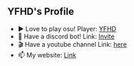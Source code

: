 ## YFHD's Profile
- ▶️ Love to play osu! Player: [YFHD](https://osu.ppy.sh/users/17269597)
- 🤖️ Have a discord bot! Link: [Invite](https://discord.com/api/oauth2/authorize?client_id=888715950050934815&permissions=3239504&scope=bot)
- 🎬 Have a youtube channel Link: [here](https://youtube.com/channel/UC603mlwpR8wEllLohCRfXSg)
- 📫 My website: [Link](http://mchill.ddns.net)

<!---
YFHD-osu/YFHD-osu is a ✨ special ✨ repository because its `README.md` (this file) appears on your GitHub profile.
You can click the Preview link to take a look at your changes.
--->
